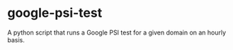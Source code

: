 # google-psi-test
A python script that runs a Google PSI test for a given domain on an hourly basis.
